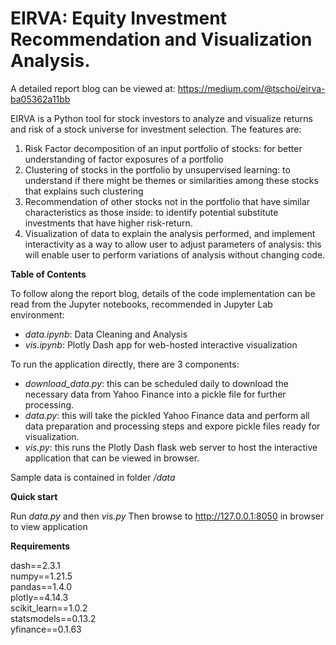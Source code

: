 # EIRVA: Equity Investment Recommendation and Visualization Analysis.
A detailed report blog can be viewed at:
https://medium.com/@tschoi/eirva-ba05362a11bb

EIRVA is a Python tool for stock investors to analyze and visualize returns and risk of a stock universe for investment selection.
The features are:
1. Risk Factor decomposition of an input portfolio of stocks: for better understanding of factor exposures of a portfolio
2. Clustering of stocks in the portfolio by unsupervised learning: to understand if there might be themes or similarities among these stocks that explains such clustering
3. Recommendation of other stocks not in the portfolio that have similar characteristics as those inside: to identify potential substitute investments that have higher risk-return.
4. Visualization of data to explain the analysis performed, and implement interactivity as a way to allow user to adjust parameters of analysis: this will enable user to perform variations of analysis without changing code.

**Table of Contents**

To follow along the report blog, details of the code implementation can be read from the Jupyter notebooks, recommended in Jupyter Lab environment:
* _data.ipynb_: Data Cleaning and Analysis
* _vis.ipynb_: Plotly Dash app for web-hosted interactive visualization

To run the application directly, there are 3 components:
* _download_data.py_: this can be scheduled daily to download the necessary data from Yahoo Finance into a pickle file for further processing.
* _data.py_: this will take the pickled Yahoo Finance data and perform all data preparation and processing steps and expore pickle files ready for visualization.
* _vis.py_: this runs the Plotly Dash flask web server to host the interactive application that can be viewed in browser.

Sample data is contained in folder
_/data_

**Quick start**

Run _data.py_ and then _vis.py_
Then browse to http://127.0.0.1:8050 in browser to view application

**Requirements** 

dash==2.3.1\
numpy==1.21.5\
pandas==1.4.0\
plotly==4.14.3\
scikit_learn==1.0.2\
statsmodels==0.13.2\
yfinance==0.1.63
